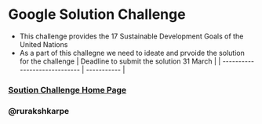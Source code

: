 # Google Solution Challenge

- This challenge provides the 17 Sustainable Development Goals of the United Nations 
- As a part of this challegne we need to ideate and prvoide the solution for the challenge
 | Deadline to submit the solution  31 March | 
 | ----------------------------- | ----------- |

### [Soution Challenge Home Page](https://developers.google.com/community/gdsc-solution-challenge/UN-goals)
### @rurakshkarpe

